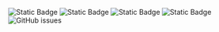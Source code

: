 ![Static Badge](https://img.shields.io/badge/blacklists-60-000000) ![Static Badge](https://img.shields.io/badge/blacklisted-3159016-cc0000) ![Static Badge](https://img.shields.io/badge/whitelisted-2242-00CC00) ![Static Badge](https://img.shields.io/badge/streaming_blacklist-28107-000000) ![GitHub issues](https://img.shields.io/github/issues/fabriziosalmi/blacklists)

